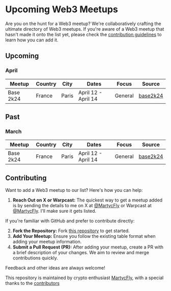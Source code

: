 # Upcoming Web3 Meetups

Are you on the hunt for a Web3 meetup? We're collaboratively crafting the ultimate directory of Web3 meetups. If you're aware of a Web3 meetup that hasn't made it onto the list yet, please check the [contribution guidelines](#contributing) to learn how you can add it.

## Upcoming
### April 
| Meetup | Country | City  | Dates             | Focus   | Source                           |
|--------|---------|-------|--------------------|---------|----------------------------------|
| Base 2k24  | France  | Paris | April 12 - April 14 | General | [base2k24](https://www.base2k24.com)    |




## Past
### March 
| Meetup | Country | City  | Dates             | Focus   | Source                           |
|--------|---------|-------|--------------------|---------|----------------------------------|
| Base 2k24  | France  | Paris | April 12 - April 14 | General | [base2k24](https://www.base2k24.com)    |


## Contributing

Want to add a Web3 meetup to our list? Here's how you can help:

1. **Reach Out on X or Warpcast:** The quickest way to get a meetup added is by sending the details to me on X at [@MartycFly](https://twitter.com/Marty_cFly) or Warpcast at [@MartycFly](https://warpcast.com/martycfly). I'll make sure it gets listed.

If you're familiar with GitHub and prefer to contribute directly:

2. **Fork the Repository:** Fork [this repository](https://github.com/martijncvv/web3-meetups) to get started.
3. **Add Your Meetup:** Ensure you follow the existing table format when adding your meetup information.
4. **Submit a Pull Request (PR):** After adding your meetup, create a PR with a brief description of your changes. We aim to review and merge contributions quickly.

Feedback and other ideas are always welcome!

This repository is maintained by crypto enthusiast [MartycFly](https://github.com/Martijncvv/), with a special thanks to the [contributors](https://github.com/Martijncvv/Web3-meetups/graphs/contributors)
